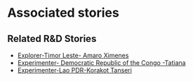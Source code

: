 # Associated stories

<!-- !!DO NOT REMOVE!! start autogenerated hyperlinks -->
## Related R&D Stories
- [Explorer\-Timor Leste\- Amaro Ximenes](/RnD-Archive/stories/?doc=Amaro_TimorLeste-en-US)
- [Experimenter\- Democratic Republic of the Congo \-Tatiana](/RnD-Archive/stories/?doc=Tatiana%20DRC_LQ-en-US)
- [Experimenter\-Lao PDR\-Korakot Tanseri](/RnD-Archive/stories/?doc=Korakot_LQ-en-US)
<!-- !!DO NOT REMOVE!! end autogenerated hyperlinks -->